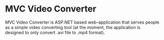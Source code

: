 # MVC Video Converter

MVC Video Converter is ASP.NET based web-application that serves people as a simple video converting tool (at the moment, the application is designed to only convert .avi file to .mp4 format).

